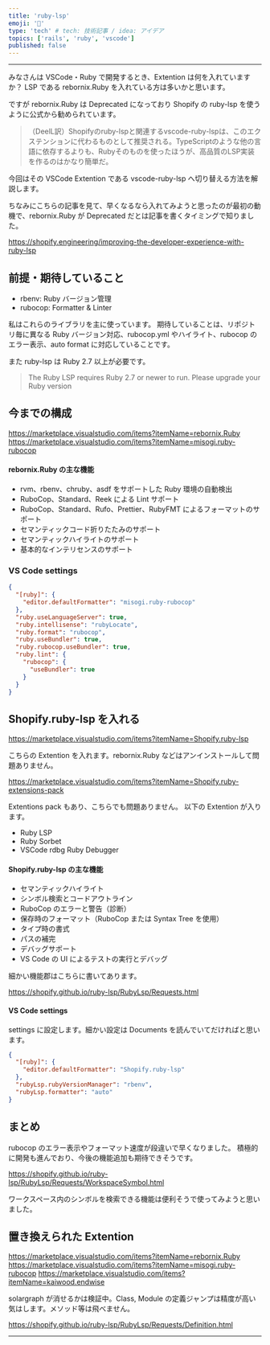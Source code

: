 ```yaml
---
title: 'ruby-lsp'
emoji: '💎'
type: 'tech' # tech: 技術記事 / idea: アイデア
topics: ['rails', 'ruby', 'vscode']
published: false
---
```


---

みなさんは VSCode・Ruby で開発するとき、Extention は何を入れていますか？
LSP である rebornix.Ruby を入れている方は多いかと思います。

ですが rebornix.Ruby は Deprecated になっており Shopify の ruby-lsp を使うように公式から勧められています。

> （DeelL訳）Shopifyのruby-lspと関連するvscode-ruby-lspは、このエクステンションに代わるものとして推奨される。TypeScriptのような他の言語に依存するよりも、Rubyそのものを使ったほうが、高品質のLSP実装を作るのはかなり簡単だ。

今回はその VSCode Extention である vscode-ruby-lsp へ切り替える方法を解説します。

ちなみにこちらの記事を見て、早くなるなら入れてみようと思ったのが最初の動機で、rebornix.Ruby が Deprecated だとは記事を書くタイミングで知りました。

https://shopify.engineering/improving-the-developer-experience-with-ruby-lsp

## 前提・期待していること

- rbenv: Ruby バージョン管理
- rubocop: Formatter & Linter

私はこれらのライブラリを主に使っています。
期待していることは、リポジトリ毎に異なる Ruby バージョン対応、rubocop.yml やハイライト、rubocop のエラー表示、auto format に対応していることです。

また ruby-lsp は Ruby 2.7 以上が必要です。

> The Ruby LSP requires Ruby 2.7 or newer to run. Please upgrade your Ruby version

## 今までの構成

https://marketplace.visualstudio.com/items?itemName=rebornix.Ruby
https://marketplace.visualstudio.com/items?itemName=misogi.ruby-rubocop

#### rebornix.Ruby の主な機能

- rvm、rbenv、chruby、asdf をサポートした Ruby 環境の自動検出
- RuboCop、Standard、Reek による Lint サポート
- RuboCop、Standard、Rufo、Prettier、RubyFMT によるフォーマットのサポート
- セマンティックコード折りたたみのサポート
- セマンティックハイライトのサポート
- 基本的なインテリセンスのサポート

### VS Code settings

```json
{
  "[ruby]": {
    "editor.defaultFormatter": "misogi.ruby-rubocop"
  },
  "ruby.useLanguageServer": true,
  "ruby.intellisense": "rubyLocate",
  "ruby.format": "rubocop",
  "ruby.useBundler": true,
  "ruby.rubocop.useBundler": true,
  "ruby.lint": {
    "rubocop": {
      "useBundler": true
    }
  }
}
```

## Shopify.ruby-lsp を入れる

https://marketplace.visualstudio.com/items?itemName=Shopify.ruby-lsp

こちらの Extention を入れます。rebornix.Ruby などはアンインストールして問題ありません。

https://marketplace.visualstudio.com/items?itemName=Shopify.ruby-extensions-pack

Extentions pack もあり、こちらでも問題ありません。
以下の Extention が入ります。

- Ruby LSP
- Ruby Sorbet
- VSCode rdbg Ruby Debugger

#### Shopify.ruby-lsp の主な機能

- セマンティックハイライト
- シンボル検索とコードアウトライン
- RuboCop のエラーと警告（診断）
- 保存時のフォーマット（RuboCop または Syntax Tree を使用）
- タイプ時の書式
- パスの補完
- デバッグサポート
- VS Code の UI によるテストの実行とデバッグ

細かい機能郡はこちらに書いてあります。

https://shopify.github.io/ruby-lsp/RubyLsp/Requests.html

#### VS Code settings

settings に設定します。細かい設定は Documents を読んでいてだければと思います。

```json
{
  "[ruby]": {
    "editor.defaultFormatter": "Shopify.ruby-lsp"
  },
  "rubyLsp.rubyVersionManager": "rbenv",
  "rubyLsp.formatter": "auto"
}
```

## まとめ

rubocop のエラー表示やフォーマット速度が段違いで早くなりました。
積極的に開発も進んでおり、今後の機能追加も期待できそうです。

https://shopify.github.io/ruby-lsp/RubyLsp/Requests/WorkspaceSymbol.html

ワークスペース内のシンボルを検索できる機能は便利そうで使ってみようと思いました。

## 置き換えられた Extention

https://marketplace.visualstudio.com/items?itemName=rebornix.Ruby
https://marketplace.visualstudio.com/items?itemName=misogi.ruby-rubocop
https://marketplace.visualstudio.com/items?itemName=kaiwood.endwise

solargraph が消せるかは検証中。Class, Module の定義ジャンプは精度が高い気はします。メソッド等は飛べません。

https://shopify.github.io/ruby-lsp/RubyLsp/Requests/Definition.html

---
